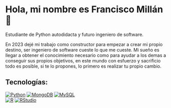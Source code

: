# Hola, mi nombre es Francisco Millán 👋

Estudiante de Python autodidacta y futuro ingeniero de software.

En 2023 dejé mi trabajo como constructor para empezar a crear mi propio destino, ser ingeniero de software cueste lo que me cueste.
Mi sueño es llegar a obtener el conocimiento necesario como para ayudar a los demas a conseguir sus propios objetivos, en este 
mundo con esfuerzo y sacrificio todo es posible, si te lo propones, lo primero es realizar tu propio cambio.

## Tecnologías:
[![Python](https://img.shields.io/badge/Python-yellow?style=for-the-badge&logo=python&logoColor=white&labelColor=101010)]()
[![MongoDB](https://img.shields.io/badge/MongoDB-47A248?style=for-the-badge&logo=mongodb&logoColor=white&labelColor=101010)]()
[![MySQL](https://img.shields.io/badge/MySQL-4479A1?style=for-the-badge&logo=mysql&logoColor=white&labelColor=101010)]()
</br>
[![R](https://img.shields.io/badge/R-4489A1?style=flat&logo=R&logoColor=white%26labelColor%3D101010&labelColor=101010)]()
[![RStudio](https://img.shields.io/badge/RStudio-4490A1?style=flat&logo=RStudio&logoColor=white%26labelColor%3D101010&labelColor=101010)]()

<!--
**MoreyCodex/MoreyCodex** is a ✨ _special_ ✨ repository because its `README.md` (this file) appears on your GitHub profile.

Here are some ideas to get you started:

- 🔭 I’m currently working on ...
- 🌱 I’m currently learning ...
- 👯 I’m looking to collaborate on ...
- 🤔 I’m looking for help with ...
- 💬 Ask me about ...
- 📫 How to reach me: ...
- 😄 Pronouns: ...
- ⚡ Fun fact: ...
-->
